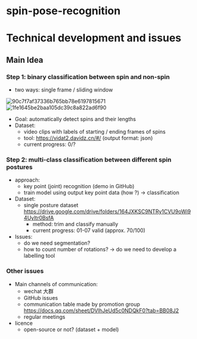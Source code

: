 # spin-pose-recognition

# Technical development and issues

## Main Idea

### Step 1: binary classification between spin and non-spin

- two ways:  single frame / sliding window
    
    
![90c7f7af37336b765bb78e6197815671](https://github.com/user-attachments/assets/9df9cc34-aeba-4c76-bcfb-470c74e3986c)
![1fe1645be2baa105dc39c8a822ad6f90](https://github.com/user-attachments/assets/fd934c57-9974-435f-839d-7a1684291377)

    
- Goal: automatically detect spins and their lengths
- Dataset:
    - video clips with labels of starting / ending frames of spins
    - tool: https://vidat2.davidz.cn/#/ (output format: json)
    - current progress: 0/?

### Step 2: multi-class classification between different spin postures

- approach:
    - key point (joint) recognition (demo in GitHub)
    - train model using output key point data (how ?) → classification
- Dataset:
    - single posture dataset https://drive.google.com/drive/folders/164JXKSC9NTRy1CVU9oWi94Uyltr0BsfA
        - method: trim and classify manually
        - current progress: 01-07 valid (approx. 70/100)
- Issues:
    - do we need segmentation?
    - how to count number of rotations? → do we need to develop a labelling tool

### Other issues

- Main channels of communication:
    - wechat 大群
    - GitHub issues
    - communication table made by promotion group https://docs.qq.com/sheet/DVlhJeUd5c0NDQkF0?tab=BB08J2
    - regular meetings
- licence
    - open-source or not? (dataset + model)
